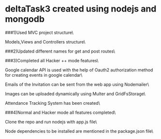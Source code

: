 # deltaTask3 created using nodejs and mongodb 
###1)Used MVC project structure\

  Models,Views and Controllers structure\
  
###2)Updated different names for get and post routes\

###3)Completed all Hacker ++ mode features\

  Google calendar API is used with the help of Oauth2 authorization method for creating events in google calendar\
  
  Emails of the Invitation can be sent from the web app using Nodemailer\
  
  Images can be uploaded dynamically using Multer and GridFsStorage\ 
  
  Attendance Tracking System has been created\
  
###4)Normal and Hacker mode all features completed\

Clone the repo and run nodejs with app.js file\

Node dependencies to be installed are mentioned in the package.json file\
  
